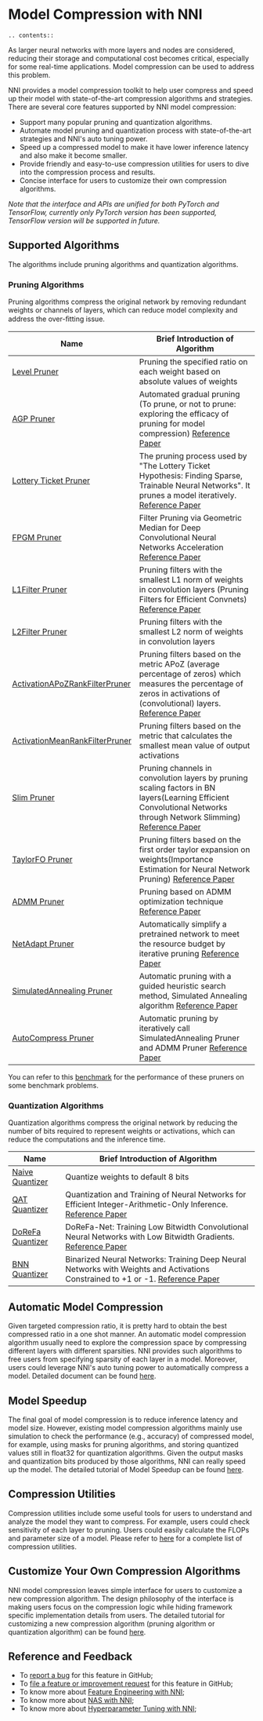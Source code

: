 # Model Compression with NNI

```eval_rst
.. contents::
```

As larger neural networks with more layers and nodes are considered, reducing their storage and computational cost becomes critical, especially for some real-time applications. Model compression can be used to address this problem.

NNI provides a model compression toolkit to help user compress and speed up their model with state-of-the-art compression algorithms and strategies. There are several core features supported by NNI model compression:

* Support many popular pruning and quantization algorithms.
* Automate model pruning and quantization process with state-of-the-art strategies and NNI's auto tuning power.
* Speed up a compressed model to make it have lower inference latency and also make it become smaller.
* Provide friendly and easy-to-use compression utilities for users to dive into the compression process and results.
* Concise interface for users to customize their own compression algorithms.

*Note that the interface and APIs are unified for both PyTorch and TensorFlow, currently only PyTorch version has been supported, TensorFlow version will be supported in future.*


## Supported Algorithms

The algorithms include pruning algorithms and quantization algorithms.

### Pruning Algorithms

Pruning algorithms compress the original network by removing redundant weights or channels of layers, which can reduce model complexity and address the over-ﬁtting issue.

|Name|Brief Introduction of Algorithm|
|---|---|
| [Level Pruner](https://nni.readthedocs.io/en/latest/Compressor/Pruner.html#level-pruner) | Pruning the specified ratio on each weight based on absolute values of weights |
| [AGP Pruner](https://nni.readthedocs.io/en/latest/Compressor/Pruner.html#agp-pruner) | Automated gradual pruning (To prune, or not to prune: exploring the efficacy of pruning for model compression) [Reference Paper](https://arxiv.org/abs/1710.01878)|
| [Lottery Ticket Pruner](https://nni.readthedocs.io/en/latest/Compressor/Pruner.html#lottery-ticket-hypothesis) | The pruning process used by "The Lottery Ticket Hypothesis: Finding Sparse, Trainable Neural Networks". It prunes a model iteratively. [Reference Paper](https://arxiv.org/abs/1803.03635)|
| [FPGM Pruner](https://nni.readthedocs.io/en/latest/Compressor/Pruner.html#fpgm-pruner) | Filter Pruning via Geometric Median for Deep Convolutional Neural Networks Acceleration [Reference Paper](https://arxiv.org/pdf/1811.00250.pdf)|
| [L1Filter Pruner](https://nni.readthedocs.io/en/latest/Compressor/Pruner.html#l1filter-pruner) | Pruning filters with the smallest L1 norm of weights in convolution layers (Pruning Filters for Efficient Convnets) [Reference Paper](https://arxiv.org/abs/1608.08710) |
| [L2Filter Pruner](https://nni.readthedocs.io/en/latest/Compressor/Pruner.html#l2filter-pruner) | Pruning filters with the smallest L2 norm of weights in convolution layers |
| [ActivationAPoZRankFilterPruner](https://nni.readthedocs.io/en/latest/Compressor/Pruner.html#activationapozrankfilterpruner) | Pruning filters based on the metric APoZ (average percentage of zeros) which measures the percentage of zeros in activations of (convolutional) layers. [Reference Paper](https://arxiv.org/abs/1607.03250) |
| [ActivationMeanRankFilterPruner](https://nni.readthedocs.io/en/latest/Compressor/Pruner.html#activationmeanrankfilterpruner) | Pruning filters based on the metric that calculates the smallest mean value of output activations |
| [Slim Pruner](https://nni.readthedocs.io/en/latest/Compressor/Pruner.html#slim-pruner) | Pruning channels in convolution layers by pruning scaling factors in BN layers(Learning Efficient Convolutional Networks through Network Slimming) [Reference Paper](https://arxiv.org/abs/1708.06519) |
| [TaylorFO Pruner](https://nni.readthedocs.io/en/latest/Compressor/Pruner.html#taylorfoweightfilterpruner) | Pruning filters based on the first order taylor expansion on weights(Importance Estimation for Neural Network Pruning) [Reference Paper](http://jankautz.com/publications/Importance4NNPruning_CVPR19.pdf) |
| [ADMM Pruner](https://nni.readthedocs.io/en/latest/Compressor/Pruner.html#admm-pruner) | Pruning based on ADMM optimization technique [Reference Paper](https://arxiv.org/abs/1804.03294) |
| [NetAdapt Pruner](https://nni.readthedocs.io/en/latest/Compressor/Pruner.html#netadapt-pruner) | Automatically simplify a pretrained network to meet the resource budget by iterative pruning  [Reference Paper](https://arxiv.org/abs/1804.03230) |
| [SimulatedAnnealing Pruner](https://nni.readthedocs.io/en/latest/Compressor/Pruner.html#simulatedannealing-pruner) | Automatic pruning with a guided heuristic search method, Simulated Annealing algorithm [Reference Paper](https://arxiv.org/abs/1907.03141) |
| [AutoCompress Pruner](https://nni.readthedocs.io/en/latest/Compressor/Pruner.html#autocompress-pruner) | Automatic pruning by iteratively call SimulatedAnnealing Pruner and ADMM Pruner [Reference Paper](https://arxiv.org/abs/1907.03141) |

You can refer to this [benchmark](https://github.com/microsoft/nni/tree/master/docs/en_US/Benchmark.md) for the performance of these pruners on some benchmark problems.

### Quantization Algorithms

Quantization algorithms compress the original network by reducing the number of bits required to represent weights or activations, which can reduce the computations and the inference time.

|Name|Brief Introduction of Algorithm|
|---|---|
| [Naive Quantizer](https://nni.readthedocs.io/en/latest/Compressor/Quantizer.html#naive-quantizer) |  Quantize weights to default 8 bits |
| [QAT Quantizer](https://nni.readthedocs.io/en/latest/Compressor/Quantizer.html#qat-quantizer) | Quantization and Training of Neural Networks for Efficient Integer-Arithmetic-Only Inference. [Reference Paper](http://openaccess.thecvf.com/content_cvpr_2018/papers/Jacob_Quantization_and_Training_CVPR_2018_paper.pdf)|
| [DoReFa Quantizer](https://nni.readthedocs.io/en/latest/Compressor/Quantizer.html#dorefa-quantizer) | DoReFa-Net: Training Low Bitwidth Convolutional Neural Networks with Low Bitwidth Gradients. [Reference Paper](https://arxiv.org/abs/1606.06160)|
| [BNN Quantizer](https://nni.readthedocs.io/en/latest/Compressor/Quantizer.html#bnn-quantizer) | Binarized Neural Networks: Training Deep Neural Networks with Weights and Activations Constrained to +1 or -1. [Reference Paper](https://arxiv.org/abs/1602.02830)|

## Automatic Model Compression

Given targeted compression ratio, it is pretty hard to obtain the best compressed ratio in a one shot manner. An automatic model compression algorithm usually need to explore the compression space by compressing different layers with different sparsities. NNI provides such algorithms to free users from specifying sparsity of each layer in a model. Moreover, users could leverage NNI's auto tuning power to automatically compress a model. Detailed document can be found [here](./AutoCompression.md).

## Model Speedup

The final goal of model compression is to reduce inference latency and model size. However, existing model compression algorithms mainly use simulation to check the performance (e.g., accuracy) of compressed model, for example, using masks for pruning algorithms, and storing quantized values still in float32 for quantization algorithms. Given the output masks and quantization bits produced by those algorithms, NNI can really speed up the model. The detailed tutorial of Model Speedup can be found [here](./ModelSpeedup.md).

## Compression Utilities

Compression utilities include some useful tools for users to understand and analyze the model they want to compress. For example, users could check sensitivity of each layer to pruning. Users could easily calculate the FLOPs and parameter size of a model. Please refer to [here](./CompressionUtils.md) for a complete list of compression utilities.

## Customize Your Own Compression Algorithms

NNI model compression leaves simple interface for users to customize a new compression algorithm. The design philosophy of the interface is making users focus on the compression logic while hiding framework specific implementation details from users. The detailed tutorial for customizing a new compression algorithm (pruning algorithm or quantization algorithm) can be found [here](./Framework.md).

## Reference and Feedback
* To [report a bug](https://github.com/microsoft/nni/issues/new?template=bug-report.md) for this feature in GitHub;
* To [file a feature or improvement request](https://github.com/microsoft/nni/issues/new?template=enhancement.md) for this feature in GitHub;
* To know more about [Feature Engineering with NNI](../FeatureEngineering/Overview.md);
* To know more about [NAS with NNI](../NAS/Overview.md);
* To know more about [Hyperparameter Tuning with NNI](../Tuner/BuiltinTuner.md);
